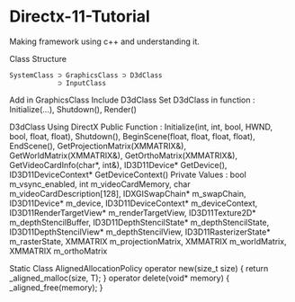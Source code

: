 # Directx-11-Tutorial
Making framework using c++ and understanding it.

Class Structure
    
    SystemClass ⊃ GraphicsClass ⊃ D3dClass
                ⊃ InputClass

Add in GraphicsClass
    Include D3dClass
    Set D3dClass in function : Initialize(...), Shutdown(), Render() 

D3dClass
    Using DirectX
    Public Function : Initialize(int, int, bool, HWND, bool, float, float), Shutdown(), BeginScene(float, float, float, float), EndScene(), GetProjectionMatrix(XMMATRIX&), GetWorldMatrix(XMMATRIX&), GetOrthoMatrix(XMMATRIX&), GetVideoCardInfo(char*, int&), ID3D11Device* GetDevice(), ID3D11DeviceContext* GetDeviceContext()
    Private Values : bool m_vsync_enabled, int m_videoCardMemory, char m_videoCardDescription[128], IDXGISwapChain* m_swapChain, ID3D11Device* m_device, ID3D11DeviceContext* m_deviceContext, ID3D11RenderTargetView* m_renderTargetView, ID3D11Texture2D* m_depthStencilBuffer, ID3D11DepthStencilState* m_depthStencilState, ID3D11DepthStencilView* m_depthStencilView, ID3D11RasterizerState* m_rasterState, XMMATRIX m_projectionMatrix, XMMATRIX m_worldMatrix, XMMATRIX m_orthoMatrix

Static Class AlignedAllocationPolicy
    operator new(size_t size)
	{
		return _aligned_malloc(size, T);
	}
    operator delete(void* memory)
	{
		_aligned_free(memory);
	}